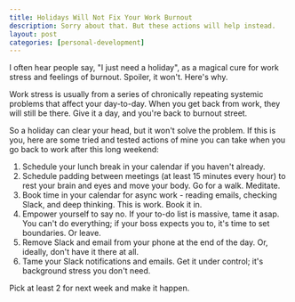 ```yaml
---
title: Holidays Will Not Fix Your Work Burnout
description: Sorry about that. But these actions will help instead.
layout: post
categories: [personal-development]
---
```

I often hear people say, "I just need a holiday", as a magical cure for work stress and feelings of burnout. Spoiler, it won't. Here's why.

Work stress is usually from a series of chronically repeating systemic problems that affect your day-to-day. When you get back from work, they will still be there. Give it a day, and you're back to burnout street.

So a holiday can clear your head, but it won't solve the problem. If this is you, here are some tried and tested actions of mine you can take when you go back to work after this long weekend:

1. Schedule your lunch break in your calendar if you haven't already.
2. Schedule padding between meetings (at least 15 minutes every hour) to rest your brain and eyes and move your body. Go for a walk. Meditate.
3. Book time in your calendar for async work - reading emails, checking Slack, and deep thinking. This is work. Book it in.
4. Empower yourself to say no. If your to-do list is massive, tame it asap. You can't do everything; if your boss expects you to, it's time to set boundaries. Or leave.
5. Remove Slack and email from your phone at the end of the day. Or, ideally, don't have it there at all.
6. Tame your Slack notifications and emails. Get it under control; it's background stress you don't need.

Pick at least 2 for next week and make it happen.
